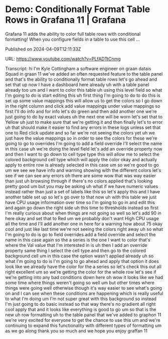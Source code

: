 # Demo: Conditionally Format Table Rows in Grafana 11 | Grafana

Grafana 11 adds the ability to color full table rows with conditional formatting! When you configure fields in a table to use this cell ...

Published on 2024-04-09T12:11:33Z

URL: https://www.youtube.com/watch?v=PLfADTtCnmg

Transcript: hi I'm Kyle Cottingham a software engineer on graan datais Squad in graan 11 we've added an often requested feature to the table panel and that's the ability to conditionally format table rows let's go ahead and set that up now I have a dashboard here already uh with a table panel already too um and I want to color this table uh using this level field so what I'm going to do is start editing this uh first thing I'm going to do to do this is set up some value mappings this will allow us to get the colors so I go down in the right column and click add value mappings under value mappings so first I'll do info and for info let's do green and then add another one we're just going to do by exact values uh the next one will be worn let's set that to Yellow uh just to make sure that we're getting it and then finally let's to error uh that should make it easier to find any errors in these logs unless set that one to Red click update and so far we're not seeing the colors yet uh we just have the value mappings so in order to see the colors for these we're going to go to overrides I'm going to add a field override I'll select the name in this case uh we're doing the level field let's add an override property now and then I want to go down to cell type type this will allow me to select the colored background cell type which will apply the color okay and actually apply to entire row is already selected in this case um so we're good to go um we see we have info and warning showing with the different colors let's see if we can see any errors oh there are some wow that was way easier than just uh browsing through if there's no colors applied that's looking pretty good um but you may be asking uh what if we have numeric values instead rather than just a set of labels like this so let's apply this and I have another table set up so let's go over to that now uh with this table we just have CPU usage information over time so I'm going to go in and edit this and again go down the right side uh this time to thresholds instead so first I'm really curious about when things are not going so well so let's add 90 in here okay and set that to Red um we probably don't want High CPU usage all the time and I'll add another one in here for a warning how about 75 okay cool and just like last time we're not seeing the colors right away uh so what I'm going to do is go to field overrides add a field override and select the name in this case again so the a series is the one I want to color that's where the Val value that I'm interested in is uh then I add an override property same thing I select the cell type and then go to the colored background cell um in this case the option wasn't applied already uh so what I'm going to do is I'm going to go ahead and apply that option it does look like we already have the color for the a series so let's check this out all right excellent um so we're getting the color for the whole row let's see if we're getting into any bad conditions down here oh wow it looks like we had some time where things weren't going so well um but other times where things were going well otherwise though it's way easier to see what's going on and I can see when these conditions are happening which is really useful to what I'm doing um I'm not super great with this background so instead I'm just going to do basic instead so that way there's no gradient all right cool apply that and it looks like everything is good to go um so that is the new uh row formatting uh to the table panel that we've added to graphon 11 we're very excited for everyone to get the chance to use this um and we're continuing to expand this functionality with different types of formatting um as we go along thank you so much and we hope you enjoy graffan 11

